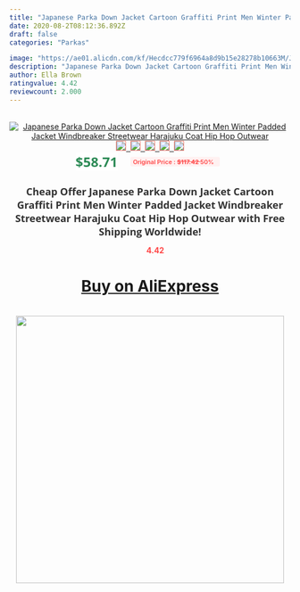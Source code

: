 ```yaml
---
title: "Japanese Parka Down Jacket Cartoon Graffiti Print Men Winter Padded Jacket Windbreaker Streetwear Harajuku Coat Hip Hop Outwear"
date: 2020-08-2T08:12:36.892Z
draft: false
categories: "Parkas"

image: "https://ae01.alicdn.com/kf/Hecdcc779f6964a8d9b15e28278b10663M/Japanese-Parka-Down-Jacket-Cartoon-Graffiti-Print-Men-Winter-Padded-Jacket-Windbreaker-Streetwear-Harajuku-Coat-Hip.jpg"
description: "Japanese Parka Down Jacket Cartoon Graffiti Print Men Winter Padded Jacket Windbreaker Streetwear Harajuku Coat Hip Hop Outwear"
author: Ella Brown
ratingvalue: 4.42
reviewcount: 2.000
---
```

<br>
<div style="text-align: center;">
<a href="https://s.click.aliexpress.com/e/_AVCQ8d" target="_blank" rel="nofollow noopener noreferrer"><img alt="Japanese Parka Down Jacket Cartoon Graffiti Print Men Winter Padded Jacket Windbreaker Streetwear Harajuku Coat Hip Hop Outwear" class="magnifier-image" src="https://ae01.alicdn.com/kf/Hecdcc779f6964a8d9b15e28278b10663M/Japanese-Parka-Down-Jacket-Cartoon-Graffiti-Print-Men-Winter-Padded-Jacket-Windbreaker-Streetwear-Harajuku-Coat-Hip.jpg_640x640.jpg">
<br>
<img style="border:1px solid salmon" src="https://ae01.alicdn.com/kf/Hecdcc779f6964a8d9b15e28278b10663M/Japanese-Parka-Down-Jacket-Cartoon-Graffiti-Print-Men-Winter-Padded-Jacket-Windbreaker-Streetwear-Harajuku-Coat-Hip.jpg_120x120.jpg">&nbsp;&nbsp;<img style="border:1px solid salmon" src="https://ae01.alicdn.com/kf/H8f449db86ebc4b74ba5d09ac80ac3a88p/Japanese-Parka-Down-Jacket-Cartoon-Graffiti-Print-Men-Winter-Padded-Jacket-Windbreaker-Streetwear-Harajuku-Coat-Hip.jpg_120x120.jpg">&nbsp;&nbsp;<img style="border:1px solid salmon" src="https://ae01.alicdn.com/kf/Ha3d273c330b443a68ebcf46104fca3a9B/Japanese-Parka-Down-Jacket-Cartoon-Graffiti-Print-Men-Winter-Padded-Jacket-Windbreaker-Streetwear-Harajuku-Coat-Hip.jpg_120x120.jpg">&nbsp;&nbsp;<img style="border:1px solid salmon" src="https://ae01.alicdn.com/kf/H692605a898094cd09d5315f1c2d12e19g/Japanese-Parka-Down-Jacket-Cartoon-Graffiti-Print-Men-Winter-Padded-Jacket-Windbreaker-Streetwear-Harajuku-Coat-Hip.jpg_120x120.jpg">&nbsp;&nbsp;<img style="border:1px solid salmon" src="https://ae01.alicdn.com/kf/Hb52bff431d43404e9a764ab8901919c4r/Japanese-Parka-Down-Jacket-Cartoon-Graffiti-Print-Men-Winter-Padded-Jacket-Windbreaker-Streetwear-Harajuku-Coat-Hip.jpg_120x120.jpg"></a></div><br0>
<div style="text-align: center;"><span style="background-color: white; border: 0px; box-sizing: border-box; color: seagreen; display: inline-block; font-family: &quot;open sans&quot; , &quot;arial&quot; , &quot;helvetica&quot; , sans-serif , &quot;heiti&quot;; font-size: 24px; font-stretch: inherit; font-weight: 700; line-height: inherit; margin: 0px 10px 0px 0px; padding: 0px; vertical-align: middle;">$58.71 </span>
<span style="background: rgb(255 , 241 , 241); border-radius: 3px; border: 0px; box-sizing: border-box; color: #ff4747; display: inline-block; font-family: inherit; font-size: 12px; font-stretch: inherit; font-style: inherit; font-variant: inherit; font-weight: 600; line-height: inherit; margin: 0px; padding: 2px 5px; transform: scale(0.9); vertical-align: middle;">Original Price : <b style="text-decoration: line-through;">$117.42 </b> 50%&nbsp;&nbsp;</span></div>
<h1 style="color: #333333; display: inline-block; font-family: &quot;open sans&quot; , &quot;arial&quot; , &quot;helvetica&quot; , sans-serif , &quot;heiti&quot;; font-size: 18px; font-stretch: inherit; font-weight: 700; text-align: center;">Cheap Offer Japanese Parka Down Jacket Cartoon Graffiti Print Men Winter Padded Jacket Windbreaker Streetwear Harajuku Coat Hip Hop Outwear with Free Shipping Worldwide!</h1>
<div style="color: #ff4747; text-align: center;">
<img src="https://4.bp.blogspot.com/-M0ZcTcb-5uY/XleCXlxnR4I/AAAAAAAAAEc/OrjgMkXV1oMQFaCRZj5HQwOCBcu3w1FegCPcBGAYYCw/s1600/star.png" style="height: 15px;">&nbsp;<b>4.42</b></div>
<div class="button_cont" align="center"><a class="buynow_a" href="https://s.click.aliexpress.com/e/_AVCQ8d" target="_blank" rel="nofollow noopener noreferrer"><H1>Buy on AliExpress</H1></a></div><br>
<div class="separator" style="clear: both; text-align: center;">
<img src="https://lh3.googleusercontent.com/-pTy5HemUv9M/XlePHvY0dAI/AAAAAAAAAE4/0nX5iRUoIWY8eMW9Dpxeirr157OZliDIgCLcBGAsYHQ/s1600/badge.gif" width="480">
</div>
